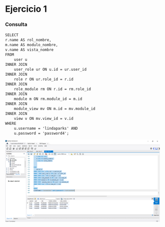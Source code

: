 # Ejercicio 1
### Consulta
    SELECT 
    r.name AS rol_nombre,
    m.name AS modulo_nombre,
    v.name AS vista_nombre
    FROM 
        user u
    INNER JOIN 
        user_role ur ON u.id = ur.user_id
    INNER JOIN 
        role r ON ur.role_id = r.id
    INNER JOIN 
        role_module rm ON r.id = rm.role_id
    INNER JOIN 
        module m ON rm.module_id = m.id
    INNER JOIN 
        module_view mv ON m.id = mv.module_id
    INNER JOIN 
        view v ON mv.view_id = v.id
    WHERE 
        u.username = 'lindaparks' AND 
        u.password = 'password4';



![Consulta completa](img/Caso3.png)